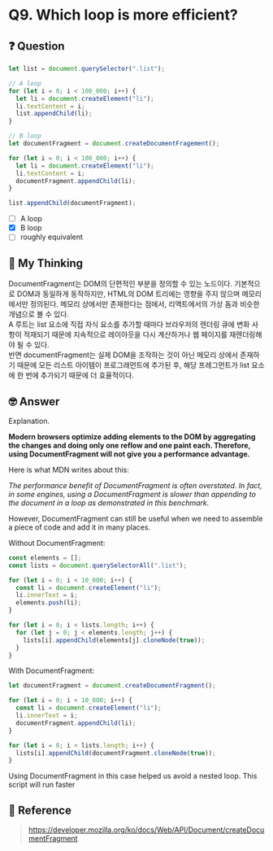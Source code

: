 # Q9. Which loop is more efficient?

## ❓ Question

```js
let list = document.querySelector(".list");

// A loop
for (let i = 0; i < 100_000; i++) {
  let li = document.createElement("li");
  li.textContent = i;
  list.appendChild(li);
}

// B loop
let documentFragment = document.createDocumentFragement();

for (let i = 0; i < 100_000; i++) {
  let li = document.createElement("li");
  li.textContent = i;
  documentFragment.appendChild(li);
}

list.appendChild(documentFragment);
```

- [ ] A loop
- [x] B loop
- [ ] roughly equivalent

## 🤔 My Thinking

DocumentFragment는 DOM의 단편적인 부분을 정의할 수 있는 노드이다. 기본적으로 DOM과 동일하게 동작하지만, HTML의 DOM 트리에는 영향을 주지 않으며 메모리에서만 정의된다. 메모리 상에서만 존재한다는 점에서, 리액트에서의 가상 돔과 비슷한 개념으로 볼 수 있다. <br />
A 루트는 list 요소에 직접 자식 요소를 추가할 때마다 브라우저의 렌더링 큐에 변화 사항이 적재되기 때문에 지속적으로 레이아웃을 다시 계산하거나 웹 페이지를 재렌더링해야 될 수 있다. <br />
반면 documentFragment는 실제 DOM을 조작하는 것이 아닌 메모리 상에서 존재하기 때문에 모든 리스트 아이템이 프로그래먼트에 추가된 후, 해당 프레그먼트가 list 요소에 한 번에 추가되기 때문에 더 효율적이다.

## 🤓 Answer

Explanation.

**Modern browsers optimize adding elements to the DOM by aggregating the changes and doing only one reflow and one paint each. Therefore, using DocumentFragment will not give you a performance advantage.**

Here is what MDN writes about this:

_The performance benefit of DocumentFragment is often overstated. In fact, in some engines, using a DocumentFragment is slower than appending to the document in a loop as demonstrated in this benchmark._

However, DocumentFragment can still be useful when we need to assemble a piece of code and add it in many places.

Without DocumentFragment:

```js
const elements = [];
const lists = document.querySelectorAll(".list");

for (let i = 0; i < 10_000; i++) {
  const li = document.createElement("li");
  li.innerText = i;
  elements.push(li);
}

for (let i = 0; i < lists.length; i++) {
  for (let j = 0; j < elements.length; j++) {
    lists[i].appendChild(elements[j].cloneNode(true));
  }
}
```

With DocumentFragment:

```js
let documentFragment = document.createDocumentFragment();

for (let i = 0; i < 10_000; i++) {
  const li = document.createElement("li");
  li.innerText = i;
  documentFragment.appendChild(li);
}

for (let i = 0; i < lists.length; i++) {
  lists[i].appendChild(documentFragment.cloneNode(true));
}
```

Using DocumentFragment in this case helped us avoid a nested loop.
This script will run faster

## 📄 Reference

> https://developer.mozilla.org/ko/docs/Web/API/Document/createDocumentFragment
